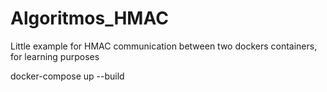 # Algoritmos_HMAC
Little example for HMAC communication between two dockers containers, for learning purposes

docker-compose up --build
